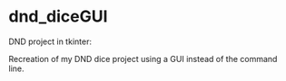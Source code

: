 # dnd_diceGUI
DND project in tkinter:

Recreation of my DND dice project using a GUI instead of the command line.

